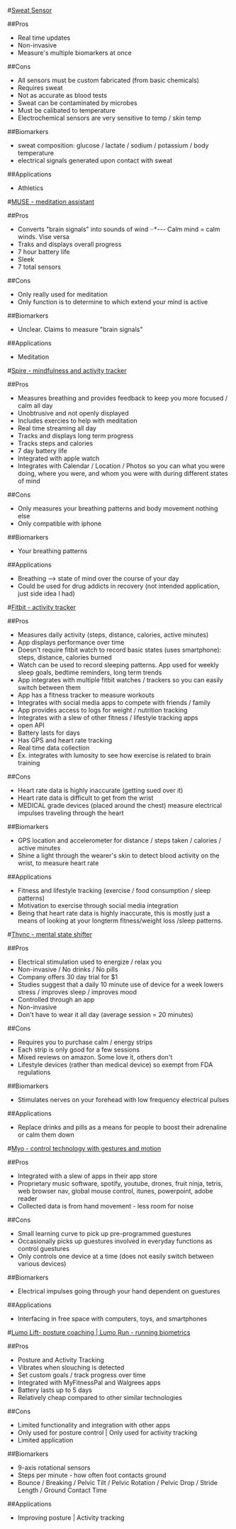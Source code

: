 #[Sweat Sensor](http://www.nature.com/news/wearable-sweat-sensor-paves-way-for-real-time-analysis-of-body-chemistry-1.19254)

##Pros
  * Real time updates
  * Non-invasive
  * Measure's multiple biomarkers at once

##Cons
  * All sensors must be custom fabricated (from basic chemicals)
  * Requires sweat
  * Not as accurate as blood tests
  * Sweat can be contaminated by  microbes
  * Must be calibated to temperature
  * Electrochemical sensors are very sensitive to temp / skin temp


##Biomarkers
  * sweat composition: glucose / lactate / sodium / potassium / body temperature
  * electrical signals generated upon contact with sweat

##Applications
  * Athletics

#[MUSE - meditation assistant](http://www.choosemuse.com/)

##Pros
  * Converts "brain signals" into sounds of wind
  ⋅⋅*--- Calm mind = calm winds. Vise versa 
  * Traks and displays overall progress
  * 7 hour battery life
  * Sleek
  * 7 total sensors

##Cons
  * Only really used for meditation
  * Only function is to determine to which extend your mind is active


##Biomarkers
  * Unclear. Claims to measure "brain signals"
  
##Applications
  * Meditation

#[Spire - mindfulness and activity tracker](https://www.spire.io/?)

##Pros
  * Measures breathing and provides feedback to keep you more focused / calm all day
  * Unobtrusive and not openly displayed
  * Includes exercies to help with meditation
  * Real time streaming all day
  * Tracks and displays long term progress
  * Tracks steps and calories
  * 7 day battery life
  * Integrated with apple watch
  * Integrates with Calendar / Location / Photos so you can what you were doing, where you were, and whom you were with during different states of mind

##Cons
  * Only measures your breathing patterns and body movement nothing else
  * Only compatible with iphone


##Biomarkers
  * Your breathing patterns
  
##Applications
  * Breathing --> state of mind over the course of your day
  * Could be used for drug addicts in recovery (not intended application, just side idea I had)

#[Fitbit - activity tracker](https://www.fitbit.com/)

##Pros
  * Measures daily activity (steps, distance, calories, active minutes)
  * App displays performance over time
  * Doesn't require fitbit watch to record basic states (uses smartphone): steps, distance, calories burned
  * Watch can be used to record sleeping patterns. App used for weekly sleep goals, bedtime reminders, long term trends
  * App integrates with multiple fitbit watches / trackers so you can easily switch between them
  * App has a fitness tracker to measure workouts
  * Integrates with social media apps to compete with friends / family
  * App provides access to logs for weight / nutrition tracking
  * Integrates with a slew of other fitness / lifestyle tracking apps
  * open API
  * Battery lasts for days
  * Has GPS and heart rate tracking
  * Real time data collection
  * Ex. integrates with lumosity to see how exercise is related to brain training
  
##Cons
  * Heart rate data is highly inaccurate (getting sued over it)
  * Heart rate data is difficult to get from the wrist
  * MEDICAL grade devices (placed around the chest) measure electrical impulses traveling through the heart

##Biomarkers
  * GPS location and accelerometer for distance / steps taken / calories / active minutes
  * Shine a light through the wearer's skin to detect blood activity on the wrist, to measure heart rate
  
##Applications
  * Fitness and lifestyle tracking (exercise / food consumption / sleep patterns)
  * Motivation to exercise through social media integration
  * Being that heart rate data is highly inaccurate, this is mostly just a means of looking at your longterm
    fitness/weight loss /sleep patterns.

#[Thync - mental state shifter](http://www.thync.com/)

##Pros
  * Electrical stimulation used to energize / relax you
  * Non-invasive / No drinks / No pills
  * Company offers 30 day trial for $1
  * Studies suggest that a daily 10 minute use of device for a week lowers stress / improves sleep / improves mood
  * Controlled through an app
  * Non-invasive
  * Don't have to wear it all day (average session = 20 minutes)
  
##Cons
  * Requires you to purchase calm / energy strips
  * Each strip is only good for a few sessions
  * Mixed reviews on amazon. Some love it, others don't
  * Lifestyle devices (rather than medical device) so exempt from FDA regulations
  
##Biomarkers
  * Stimulates nerves on your forehead with low frequency electrical pulses
  
##Applications
  * Replace drinks and pills as a means for people to boost their adrenaline or calm them down

#[Myo - control technology with gestures and motion](https://www.myo.com/)

##Pros
  * Integrated with a slew of apps in their app store
  * Proprietary music software, spotify, youtube, drones, fruit ninja, tetris, web browser nav, global mouse control, itunes, powerpoint, adobe reader
  * Collected data is from hand movement - less room for noise
  
##Cons
  * Small learning curve to pick up pre-programmed guestures 
  * Occasionally picks up guestures involved in everyday functions as control guestures 
  * Only controls one device at a time (does not easily switch between various devices)
  
##Biomarkers
  * Electrical impulses going through your hand dependent on guestures
  
##Applications
  * Interfacing in free space with computers, toys, and smartphones

#[Lumo Lift- posture coaching | Lumo Run - running biometrics ](http://www.lumobodytech.com/lumo-lift/)

##Pros
  * Posture and Activity Tracking
  * Vibrates when slouching is detected
  * Set custom goals / track progress over time
  * Integrated with MyFitnessPal and Walgrees apps
  * Battery lasts up to 5 days
  * Relatively cheap compared to other similar technologies
  
##Cons
  * Limited functionality and integration with other apps
  * Only used for posture control | Only used for activity tracking
  * Limited application

##Biomarkers
  * 9-axis rotational sensors
  * Steps per minute - how often foot contacts ground
  * Bounce / Breaking / Pelvic Tilt / Pelvic Rotation / Pelvic Drop / Stride Length / Ground Contact Time
  
##Applications
  * Improving posture | Activity tracking

